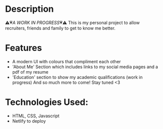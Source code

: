 # Description
⚠︎💗*A WORK IN PROGRESS*💗⚠︎
This is my personal project to allow recruiters, friends and family to get to know me better. 

# Features
- A modern UI with colours that compliment each other
- 'About Me' Section which includes links to my social media pages and a pdf of my resume
- 'Education' section to show my academic qualifications (work in progress)
And so much more to come! Stay tuned <3 

# Technologies Used: 
- HTML, CSS, Javascript
- Netlify to deploy
